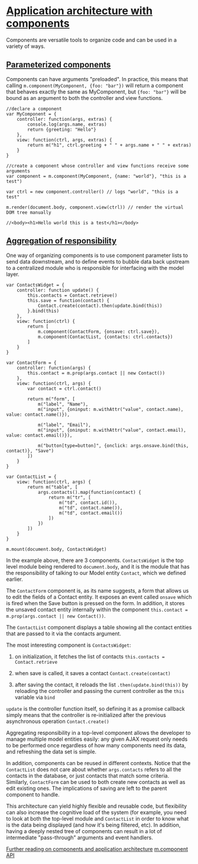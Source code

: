 # [Application architecture with components](https://lhorie.github.io/mithril/components.html#application-architecture-with-components)

Components are versatile tools to organize code and can be used in a variety of ways.

## [Parameterized components](https://lhorie.github.io/mithril/mithril.component.html#parameterized-components)

Components can have arguments "preloaded". In practice, this means that calling `m.component(MyComponent, {foo: "bar"})` will return a component that behaves exactly the same as MyComponent, but `{foo: "bar"}` will be bound as an argument to both the controller and view functions.

	//declare a component
	var MyComponent = {
	    controller: function(args, extras) {
	        console.log(args.name, extras)
	        return {greeting: "Hello"}
	    },
	    view: function(ctrl, args, extras) {
	        return m("h1", ctrl.greeting + " " + args.name + " " + extras)
	    }
	}

	//create a component whose controller and view functions receive some arguments
	var component = m.component(MyComponent, {name: "world"}, "this is a test")

	var ctrl = new component.controller() // logs "world", "this is a test"

	m.render(document.body, component.view(ctrl)) // render the virtual DOM tree manually

	//<body><h1>Hello world this is a test</h1></body>

## [Aggregation of responsibility](https://lhorie.github.io/mithril/components.html#aggregation-of-responsibility)

One way of organizing components is to use component parameter lists to send data downstream, and to define events to bubble data back upstream to a centralized module who is responsible for interfacing with the model layer.

	var ContactsWidget = {
	    controller: function update() {
	        this.contacts = Contact.retrieve()
	        this.save = function(contact) {
	            Contact.create(contact).then(update.bind(this))
	        }.bind(this)
	    },
	    view: function(ctrl) {
	        return [
	            m.component(ContactForm, {onsave: ctrl.save}),
	            m.component(ContactList, {contacts: ctrl.contacts})
	        ]
	    }
	}

	var ContactForm = {
	    controller: function(args) {
	        this.contact = m.prop(args.contact || new Contact())
	    },
	    view: function(ctrl, args) {
	        var contact = ctrl.contact()

	        return m("form", [
	            m("label", "Name"),
	            m("input", {oninput: m.withAttr("value", contact.name), value: contact.name()}),

	            m("label", "Email"),
	            m("input", {oninput: m.withAttr("value", contact.email), value: contact.email()}),

	            m("button[type=button]", {onclick: args.onsave.bind(this, contact)}, "Save")
	        ])
	    }
	}

	var ContactList = {
	    view: function(ctrl, args) {
	        return m("table", [
	            args.contacts().map(function(contact) {
	                return m("tr", [
	                    m("td", contact.id()),
	                    m("td", contact.name()),
	                    m("td", contact.email())
	                ])
	            })
	        ])
	    }
	}

	m.mount(document.body, ContactsWidget)

In the example above, there are 3 components. `ContactsWidget` is the top level module being rendered to `document.body`, and it is the module that has the responsibility of talking to our Model entity `Contact`, which we defined earlier.

The `ContactForm` component is, as its name suggests, a form that allows us to edit the fields of a Contact entity. It exposes an event called `onsave` which is fired when the Save button is pressed on the form. In addition, it stores the unsaved contact entity internally within the component `this.contact = m.prop(args.contact || new Contact())`.

The `ContactList` component displays a table showing all the contact entities that are passed to it via the contacts argument.

The most interesting component is `ContactsWidget`:

1. on initialization, it fetches the list of contacts `this.contacts = Contact.retrieve`

2. when save is called, it saves a contact `Contact.create(contact)`

3. after saving the contact, it reloads the list `.then(update.bind(this))` by reloading the controller and passing the current controller as the `this` variable via `bind`

`update` is the controller function itself, so defining it as a promise callback simply means that the controller is re-initialized after the previous asynchronous operation `Contact.create()`

Aggregating responsibility in a top-level component allows the developer to manage multiple model entities easily: any given AJAX request only needs to be performed once regardless of how many components need its data, and refreshing the data set is simple.

In addition, components can be reused in different contexts. Notice that the `ContactList` does not care about whether `args.contacts` refers to all the contacts in the database, or just contacts that match some criteria. Similarly, `ContactForm` can be used to both create new contacts as well as edit existing ones. The implications of saving are left to the parent component to handle.

This architecture can yield highly flexible and reusable code, but flexibility can also increase the cognitive load of the system (for example, you need to look at both the top-level module and `ContactList` in order to know what is the data being displayed (and how it's being filtered, etc). In addition, having a deeply nested tree of components can result in a lot of intermediate "pass-through" arguments and event handlers.

[Further reading on components and application architecture](https://lhorie.github.io/mithril/components.html)
[m.component API](https://lhorie.github.io/mithril/mithril.component.html)